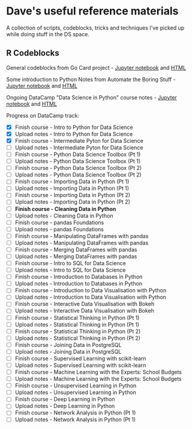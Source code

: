 # Dave's useful reference materials

A collection of scripts, codeblocks, tricks and techniques I've picked up while doing stuff in the DS space.

## R Codeblocks

General codeblocks from Go Card project - [Jupyter notebook](https://github.com/TheDataStarter/general_reference/blob/master/Data%20Science%20-%20R%20codeblocks%20that%20are%20super%20useful%20-%20Dave%20Ainscough.ipynb) and [HTML](https://github.com/TheDataStarter/general_reference/blob/master/Data%20Science%20-%20R%20codeblocks%20that%20are%20super%20useful%20-%20Dave%20Ainscough.html)

Some introduction to Python Notes from Automate the Boring Stuff - [Jupyter notebook](https://github.com/TheDataStarter/general_reference/blob/master/Dave%20-%20Automate%20the%20Boring%20Stuff.ipynb) and [HTML](https://github.com/TheDataStarter/general_reference/blob/master/Dave%20-%20Automate%20the%20Boring%20Stuff.html)

Ongoing DataCamp "Data Science in Python" course notes - [Jupyter notebook](https://github.com/TheDataStarter/general_reference/blob/master/DataCamp%20-%20Python%20for%20Data%20Science%20track.ipynb) and [HTML](https://github.com/TheDataStarter/general_reference/blob/master/DataCamp%20-%20Python%20for%20Data%20Science%20track.html)

Progress on DataCamp track:
- [x] Finish course - Intro to Python for Data Science
- [X] Upload notes - Intro to Python for Data Science
- [X] Finish course - Intermediate Pyton for Data Science
- [ ] Upload notes - Intermediate Pyton for Data Science
- [ ] Finish course - Python Data Science Toolbox (Pt 1)
- [ ] Upload notes - Python Data Science Toolbox (Pt 1)
- [ ] Finish course - Python Data Science Toolbox (Pt 2)
- [ ] Upload notes - Python Data Science Toolbox (Pt 2)
- [ ] Finish course - Importing Data in Python (Pt 1)
- [ ] Upload notes - Importing Data in Python (Pt 1)
- [ ] Finish course - Importing Data in Python (Pt 2)
- [ ] Upload notes - Importing Data in Python (Pt 2)
- [ ] **Finish course - Cleaning Data in Python**
- [ ] Upload notes - Cleaning Data in Python
- [ ] Finish course - pandas Foundations
- [ ] Upload notes - pandas Foundations
- [ ] Finish course - Manipulating DataFrames with pandas
- [ ] Upload notes - Manipulating DataFrames with pandas
- [ ] Finish course - Merging DataFrames with pandas
- [ ] Upload notes - Merging DataFrames with pandas
- [ ] Finish course - Intro to SQL for Data Science
- [ ] Upload notes - Intro to SQL for Data Science
- [ ] Finish course - Introduction to Databases in Python
- [ ] Upload notes - Introduction to Databases in Python
- [ ] Finish course - Introduction to Data Visualisation with Python
- [ ] Upload notes - Introduction to Data Visualisation with Python
- [ ] Finish course - Interactive Data Visualisation with Bokeh
- [ ] Upload notes - Interactive Data Visualisation with Bokeh
- [ ] Finish course - Statistical Thinking in Python (Pt 1)
- [ ] Upload notes - Statistical Thinking in Python (Pt 1)
- [ ] Finish course - Statistical Thinking in Python (Pt 2)
- [ ] Upload notes - Statistical Thinking in Python (Pt 2)
- [ ] Finish course - Joining Data in PostgreSQL
- [ ] Upload notes - Joining Data in PostgreSQL
- [ ] Finish course - Supervised Learning with scikit-learn
- [ ] Upload notes - Supervised Learning with scikit-learn
- [ ] Finish course - Machine Learning with the Experts: School Budgets
- [ ] Upload notes - Machine Learning with the Experts: School Budgets
- [ ] Finish course - Unsupervised Learning in Python
- [ ] Upload notes - Unsupervised Learning in Python
- [ ] Finish course - Deep Learning in Python
- [ ] Upload notes - Deep Learning in Python
- [ ] Finish course - Network Analysis in Python (Pt 1)
- [ ] Upload notes - Network Analysis in Python (Pt 1)
